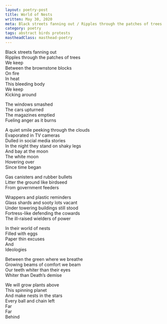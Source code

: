 ```yaml
---
layout: poetry-post
title: World of Nests
written: May 30, 2020
meta: Black streets fanning out / Ripples through the patches of trees / We keep / Between the brownstone blocks / On fire
category: poetry
tags: abstract birds protests
mastheadClass: masthead-poetry
---
```


Black streets fanning out <br>
Ripples through the patches of trees <br>
We keep <br>
Between the brownstone blocks <br>
On fire <br>
In heat <br>
This bleeding body <br>
We keep <br>
Kicking around

The windows smashed <br>
The cars upturned <br>
The magazines emptied <br>
Fueling anger as it burns

A quiet smile peeking through the clouds <br>
Evaporated in TV cameras <br>
Dulled in social media stories <br>
In the night they stand on shaky legs <br>
And bay at the moon <br>
The white moon <br>
Hovering over <br>
Since time began

Gas canisters and rubber bullets <br>
Litter the ground like birdseed <br>
From government feeders

Wrappers and plastic reminders <br>
Glass shards and sooty lots vacant <br>
Under towering buildings still stood <br>
Fortress-like defending the cowards <br>
The ill-raised wielders of power

In their world of nests <br>
Filled with eggs <br>
Paper thin excuses <br>
And <br>
Ideologies

Between the green where we breathe <br>
Growing beams of comfort we beam <br>
Our teeth whiter than their eyes <br>
Whiter than Death’s demise

We will grow plants above <br>
This spinning planet <br>
And make nests in the stars <br>
Every ball and chain left <br>
Far <br>
Far <br>
Behind
